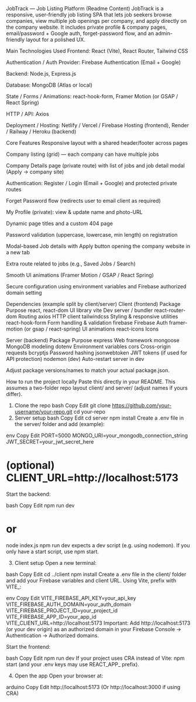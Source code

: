 JobTrack — Job Listing Platform (Readme Content)
JobTrack is a responsive, user-friendly job listing SPA that lets job seekers browse companies, view multiple job openings per company, and apply directly on the company website. It includes private profile & company pages, email/password + Google auth, forget-password flow, and an admin-friendly layout for a polished UX.

Main Technologies Used
Frontend: React (Vite), React Router, Tailwind CSS

Authentication / Auth Provider: Firebase Authentication (Email + Google)

Backend: Node.js, Express.js

Database: MongoDB (Atlas or local)

State / Forms / Animations: react-hook-form, Framer Motion (or GSAP / React Spring)

HTTP / API: Axios

Deployment / Hosting: Netlify / Vercel / Firebase Hosting (frontend), Render / Railway / Heroku (backend)

Core Features
Responsive layout with a shared header/footer across pages

Company listing (grid) — each company can have multiple jobs

Company Details page (private route) with list of jobs and job detail modal (Apply → company site)

Authentication: Register / Login (Email + Google) and protected private routes

Forget Password flow (redirects user to email client as required)

My Profile (private): view & update name and photo-URL

Dynamic page titles and a custom 404 page

Password validation (uppercase, lowercase, min length) on registration

Modal-based Job details with Apply button opening the company website in a new tab

Extra route related to jobs (e.g., Saved Jobs / Search)

Smooth UI animations (Framer Motion / GSAP / React Spring)

Secure configuration using environment variables and Firebase authorized domain setting

Dependencies (example split by client/server)
Client (frontend)
Package	Purpose
react, react-dom	UI library
vite	Dev server / bundler
react-router-dom	Routing
axios	HTTP client
tailwindcss	Styling & responsive utilities
react-hook-form	Form handling & validation
firebase	Firebase Auth
framer-motion (or gsap / react-spring)	UI animations
react-icons	Icons

Server (backend)
Package	Purpose
express	Web framework
mongoose	MongoDB modeling
dotenv	Environment variables
cors	Cross-origin requests
bcryptjs	Password hashing
jsonwebtoken	JWT tokens (if used for API protection)
nodemon (dev)	Auto-restart server in dev

Adjust package versions/names to match your actual package.json.

How to run the project locally
Paste this directly in your README. This assumes a two-folder repo layout client/ and server/ (adjust names if yours differ).

1. Clone the repo
bash
Copy
Edit
git clone https://github.com/your-username/your-repo.git
cd your-repo
2. Server setup
bash
Copy
Edit
cd server
npm install
Create a .env file in the server/ folder and add (example):

env
Copy
Edit
PORT=5000
MONGO_URI=your_mongodb_connection_string
JWT_SECRET=your_jwt_secret_here
# (optional) CLIENT_URL=http://localhost:5173
Start the backend:

bash
Copy
Edit
npm run dev
# or
node index.js
npm run dev expects a dev script (e.g. using nodemon). If you only have a start script, use npm start.

3. Client setup
Open a new terminal:

bash
Copy
Edit
cd ../client
npm install
Create a .env file in the client/ folder and add your Firebase variables and client URL. Using Vite, prefix with VITE_:

env
Copy
Edit
VITE_FIREBASE_API_KEY=your_api_key
VITE_FIREBASE_AUTH_DOMAIN=your_auth_domain
VITE_FIREBASE_PROJECT_ID=your_project_id
VITE_FIREBASE_APP_ID=your_app_id
VITE_CLIENT_URL=http://localhost:5173
Important: Add http://localhost:5173 (or your dev origin) as an authorized domain in your Firebase Console → Authentication → Authorized domains.

Start the frontend:

bash
Copy
Edit
npm run dev
If your project uses CRA instead of Vite: npm start (and your .env keys may use REACT_APP_ prefix).

4. Open the app
Open your browser at:

arduino
Copy
Edit
http://localhost:5173
(Or http://localhost:3000 if using CRA)
